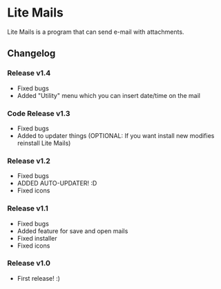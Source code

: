 # Lite Mails
Lite Mails is a program that can send e-mail with attachments.

## Changelog

### Release v1.4
* Fixed bugs
* Added "Utility" menu which you can insert date/time on the mail

### Code Release v1.3
* Fixed bugs
* Added to updater things (OPTIONAL: If you want install new modifies reinstall Lite Mails)

### Release v1.2
* Fixed bugs
* ADDED AUTO-UPDATER! :D
* Fixed icons

### Release v1.1
* Fixed bugs
* Added feature for save and open mails
* Fixed installer
* Fixed icons

### Release v1.0
* First release! :)
